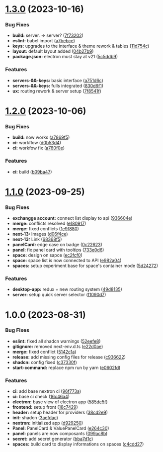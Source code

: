 # [1.3.0](https://github.com/napse-invest/Napse/compare/v1.2.0...v1.3.0) (2023-10-16)


### Bug Fixes

* **build:** server. => server? ([7f73202](https://github.com/napse-invest/Napse/commit/7f732023c7138fae1ff777167fcf3be7fc59961c))
* **eslint:** babel import ([a7bebce](https://github.com/napse-invest/Napse/commit/a7bebce1a44a9dd0548b76ecc06aa05ffa2549ee))
* **keys:** upgrades to the interface & theme rework & tables ([11d754c](https://github.com/napse-invest/Napse/commit/11d754c2517963f8744d58fe7f350217bb046e50))
* **layout:** default layout added ([04b27b9](https://github.com/napse-invest/Napse/commit/04b27b9b49768cadcc3e69652c45550500ff81b6))
* **package.json:** electron must stay at v21 ([5c5ddb9](https://github.com/napse-invest/Napse/commit/5c5ddb9916632fc7b3a02c84de7eaf0a09fc39b9))


### Features

* **servers-&&-keys:** basic interface ([a751d6c](https://github.com/napse-invest/Napse/commit/a751d6cdd7d24c849c271f4e1cd10e01a995927e))
* **servers-&&-keys:** fulls integrated ([830d6f1](https://github.com/napse-invest/Napse/commit/830d6f17d53acc12ef6d5b605c4a16ccb7976dee))
* **ux:** routing rework & server setup ([7f8541f](https://github.com/napse-invest/Napse/commit/7f8541fb2b8793e3a0e0fe578b9917373c8c4685))

# [1.2.0](https://github.com/napse-invest/Napse/compare/v1.1.0...v1.2.0) (2023-10-06)


### Bug Fixes

* **build:** now works ([a7869f5](https://github.com/napse-invest/Napse/commit/a7869f588d18d40eb701034ca4c16cda8499aa12))
* **ci:** workflow ([d0b53d4](https://github.com/napse-invest/Napse/commit/d0b53d4ee837ed601e0f78da8396d7e5a32547e0))
* **ci:** workfow fix ([a760f0e](https://github.com/napse-invest/Napse/commit/a760f0ec10fa6a78571e80d3107fb800c11742ae))


### Features

* **ci:** build ([b09ba47](https://github.com/napse-invest/Napse/commit/b09ba470a09316bed4976074fbe2520854c099c2))

# [1.1.0](https://github.com/napse-invest/Napse/compare/v1.0.0...v1.1.0) (2023-09-25)


### Bug Fixes

* **exchangge account:** connect list display to api ([936604e](https://github.com/napse-invest/Napse/commit/936604eb1493f80e4b82285b2bfbf7e6a8a8db64))
* **merge:** conflicts resolved ([e180917](https://github.com/napse-invest/Napse/commit/e180917a616e1ebef8d1971e4d7d353d84bba204))
* **merge:** fixed conflicts ([1e9f880](https://github.com/napse-invest/Napse/commit/1e9f88062ebff6b7b0bf4163ef7144f94cd53168))
* **next-13:** Images ([d06f4ce](https://github.com/napse-invest/Napse/commit/d06f4ceeb73a2c6dec19464aee34c8319ad04ec7))
* **next-13:** Link ([68368f5](https://github.com/napse-invest/Napse/commit/68368f5f85b7f0daa9286091bba330f8269428d5))
* **panelCard:** edge case on badge ([0c22623](https://github.com/napse-invest/Napse/commit/0c22623a1879a88ebcb6e3bd84122c1028f2279c))
* **panel:** fix panel card with tooltips ([733e0d6](https://github.com/napse-invest/Napse/commit/733e0d64c8a3f4d19100396f4acd12f193371158))
* **space:** design on sapce ([ec2fcf0](https://github.com/napse-invest/Napse/commit/ec2fcf0d37477211a51bceb169e3252cf25ebdfd))
* **space:** space list is now connected to API ([e982a04](https://github.com/napse-invest/Napse/commit/e982a0429f0b17f360eb5f060210fab6ae8a5aaa))
* **spaces:** setup experiment base for space's container mode ([5d24272](https://github.com/napse-invest/Napse/commit/5d2427290e920765349387ce12c0b9c7a370b98e))


### Features

* **desktop-app:** redux + new routing system ([49d8135](https://github.com/napse-invest/Napse/commit/49d8135d31ea808c3e81f6e0dbbf1a396d50bb80))
* **server:** setup quick server selector ([f1090d7](https://github.com/napse-invest/Napse/commit/f1090d7534f50b4a1e90d131a6ff166d4e32928e))

# 1.0.0 (2023-08-31)


### Bug Fixes

* **eslint:** fixed all shadcn warnings ([52eefe8](https://github.com/napse-invest/Napse/commit/52eefe8424d65843df7b929cfd2bebe5ebd90a91))
* **gitignore:** removed next-env.d.ts ([e22d0ae](https://github.com/napse-invest/Napse/commit/e22d0aebb885ab42327f5c2b9833fdc9f73bc582))
* **merge:** fixed conflict ([5142c1a](https://github.com/napse-invest/Napse/commit/5142c1a36f6f206810e87a3cbf8b19eb62ec9c07))
* **release:** add missing config files for release ([c936622](https://github.com/napse-invest/Napse/commit/c9366224fe33fc156c487071a5b34545ea324aad))
* **shadcn:** config fixed ([c37330f](https://github.com/napse-invest/Napse/commit/c37330ff4a3f50b138167cf552dabd426244e3fc))
* **start-command:** replace npm run by yarn ([e0602fd](https://github.com/napse-invest/Napse/commit/e0602fd0869d7fbb3eaa52d861af8a823d6034cb))


### Features

* **ci:** add base nextron ci ([96f773a](https://github.com/napse-invest/Napse/commit/96f773a10d9ace84a9133c72a1bd0ea82c1c4098))
* **ci:** base ci check ([16c46a4](https://github.com/napse-invest/Napse/commit/16c46a4c334186cceca775186d7aebd258bb7805))
* **electron:** base view of electron app ([585dc5f](https://github.com/napse-invest/Napse/commit/585dc5f523d96ece0a65949219d80bb8f0c893d7))
* **frontend:** setup front ([18c7429](https://github.com/napse-invest/Napse/commit/18c74290da117a65d31ba54dc20fbea83f81d29d))
* **header:** setup header for providers ([38cd2e9](https://github.com/napse-invest/Napse/commit/38cd2e98b49a59bf8f303ba7835a58dfff12184d))
* **init:** shadcn ([3aefdac](https://github.com/napse-invest/Napse/commit/3aefdac0d401450e5a5c8c03f37a7fd4bb0f9501))
* **nextron:** initialized app ([d929250](https://github.com/napse-invest/Napse/commit/d9292507b85ce24cd896c10154a188a7680598d9))
* **Panel:** PanelCard & ValuePanelCard ([e264c30](https://github.com/napse-invest/Napse/commit/e264c30eb83d393d7c91592ee7095839421de84a))
* **panel:** panels are now composants ([099ac8b](https://github.com/napse-invest/Napse/commit/099ac8ba6ac6c7b435c72d01b1ff0a3245c38997))
* **secret:** add secret generator ([bba7d1c](https://github.com/napse-invest/Napse/commit/bba7d1cfc56ba780f9f26d2c849b069d49c17697))
* **spaces:** build card to display informations on spaces ([c4cdd27](https://github.com/napse-invest/Napse/commit/c4cdd2796b8982df665e29fff151e92fe221e140))
